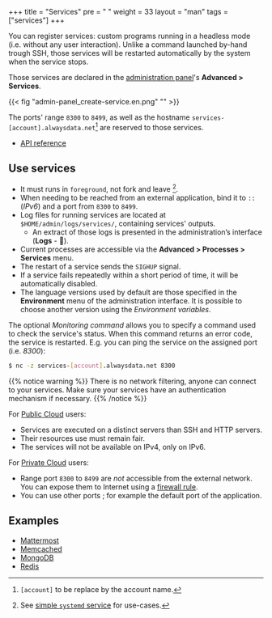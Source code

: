 +++
title = "Services"
pre = "<i class='fas fa-fw fa-sitemap'></i> "
weight = 33
layout = "man"
tags = ["services"]
+++

You can register services: custom programs running in a headless mode (i.e. without any user interaction). Unlike a command launched by-hand trough SSH, those services will be restarted automatically by the system when the service stops.

Those services are declared in the [administration panel](https://admin.alwaysdata.com)'s  **Advanced > Services**.

{{< fig "admin-panel_create-service.en.png" "" >}}

The ports' range `8300` to `8499`, as well as the hostname `services-[account].alwaysdata.net`[^1] are reserved to those services.

- [API reference](https://api.alwaysdata.com/v1/service/doc/)

## Use services

- It must runs in `foreground`, not fork and leave [^2].
- When needing to be reached from an external application, bind it to `::` (_IPv6_) and a port from `8300` to `8499`.
- Log files for running services are located at `$HOME/admin/logs/services/`, containing services' outputs.
	- An extract of those logs is presented in the administration’s interface (**Logs** - 📄).
- Current processes are accessible via the **Advanced > Processes > Services** menu.
- The restart of a service sends the `SIGHUP` signal.
- If a service fails repeatedly within a short period of time, it will be automatically disabled.
- The language versions used by default are those specified in the **Environment** menu of the administration interface. It is possible to choose another version using the *Environment variables*.

The optional *Monitoring command* allows you to specify a command used to check the service's status. When this command returns an error code, the service is restarted. E.g. you can ping the service on the assigned port (i.e. *8300*):

```sh
$ nc -z services-[account].alwaysdata.net 8300
```
	
{{% notice warning %}}
There is no network filtering, anyone can connect to your services. Make sure your services have an authentication mechanism if necessary.
{{% /notice %}}

For [Public Cloud](accounts/billing/public-cloud-prices) users:

- Services are executed on a distinct servers than SSH and HTTP servers.
- Their resources use must remain fair.
- The services will not be available on IPv4, only on IPv6.

For [Private Cloud](accounts/billing/private-cloud-prices) users:

- Range port `8300` to `8499` are *not* accessible from the external network. You can expose them to Internet using a [firewall rule](security/network/configure-firewall).
- You can use other ports ; for example the default port of the application.

## Examples

- [Mattermost](guides/mattermost#service-launch)
- [Memcached](guides/memcached#step-2-service-launch)
- [MongoDB](guides/mongodb#service-launch)
- [Redis](guides/redis#service-launch)

[^1]: `[account]` to be replace by the account name.
[^2]: See [simple `systemd` service](https://www.freedesktop.org/software/systemd/man/systemd.service.html#Type=) for use-cases.
